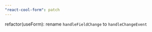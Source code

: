 ```yaml
---
"react-cool-form": patch
---
```


refactor(useForm): rename `handleFieldChange` to `handleChangeEvent`
